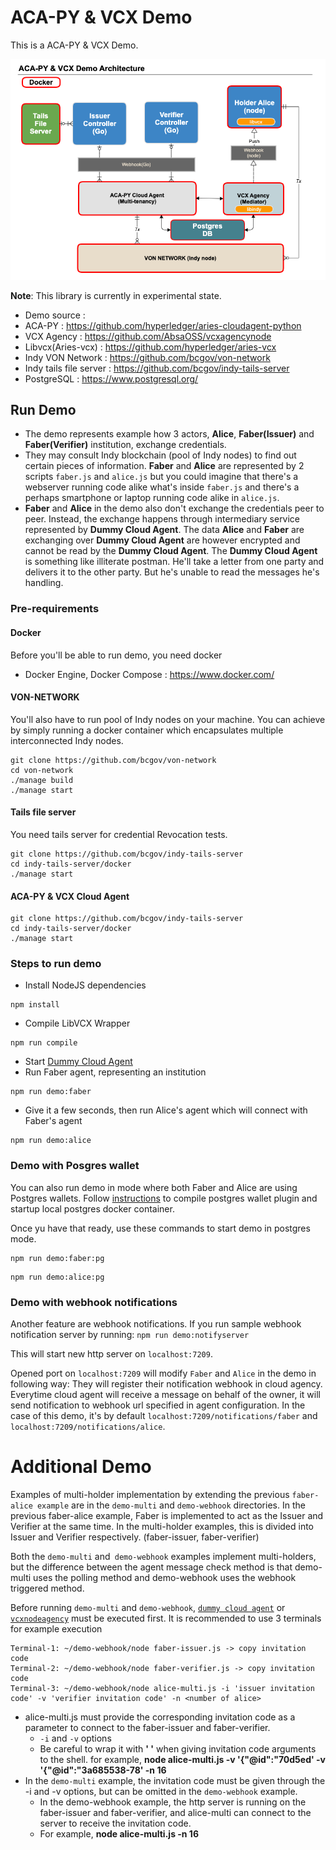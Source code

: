 # ACA-PY & VCX Demo

This is a ACA-PY & VCX Demo.

![Demo Architecture](./img/architecture.png)

**Note**: This library is currently in experimental state.

* Demo source : 
* ACA-PY : https://github.com/hyperledger/aries-cloudagent-python
* VCX Agency : https://github.com/AbsaOSS/vcxagencynode
* Libvcx(Aries-vcx) : https://github.com/hyperledger/aries-vcx
* Indy VON Network : https://github.com/bcgov/von-network
* Indy tails file server : https://github.com/bcgov/indy-tails-server
* PostgreSQL : https://www.postgresql.org/


## Run Demo
- The demo represents example how 3 actors, **Alice**, **Faber(Issuer)**  and **Faber(Verifier)** institution, exchange credentials.
- They may consult Indy blockchain (pool of Indy nodes)  to find out certain pieces of information. **Faber**
and **Alice** are represented by 2 scripts `faber.js` and `alice.js` but you could imagine that there's a webserver
running code alike what's inside `faber.js` and there's a perhaps smartphone or laptop running code
alike in `alice.js`.
- **Faber** and **Alice** in the demo also don't exchange the credentials peer to peer. Instead, the exchange happens
through intermediary service represented by **Dummy Cloud Agent**. The data **Alice** and **Faber** are exchanging over
**Dummy Cloud Agent** are however encrypted and cannot be read by the **Dummy Cloud Agent**. The **Dummy Cloud Agent**
is something like illiterate postman. He'll take a letter from one party and delivers it to the other party. But he's
unable to read the messages he's handling.

### Pre-requirements
#### Docker
Before you'll be able to run demo, you need docker 
- Docker Engine, Docker Compose : https://www.docker.com/

#### VON-NETWORK
You'll also have to run pool of Indy nodes on your machine. You can achieve by simply running a docker container
which encapsulates multiple interconnected Indy nodes.
```shell script
git clone https://github.com/bcgov/von-network
cd von-network
./manage build
./manage start
```

#### Tails file server
You need tails server for credential Revocation tests.
```shell script
git clone https://github.com/bcgov/indy-tails-server
cd indy-tails-server/docker
./manage start
```

#### ACA-PY & VCX Cloud Agent

```shell script
git clone https://github.com/bcgov/indy-tails-server
cd indy-tails-server/docker
./manage start
```


### Steps to run demo
- Install NodeJS dependencies
```
npm install
```

- Compile LibVCX Wrapper
```
npm run compile
```
- Start [Dummy Cloud Agent](../../dummy-cloud-agent)
- Run Faber agent, representing an institution
```
npm run demo:faber
```
- Give it a few seconds, then run Alice's agent which will connect with Faber's agent
```
npm run demo:alice
```

### Demo with Posgres wallet
You can also run demo in mode where both Faber and Alice are using Postgres wallets. Follow
[instructions](https://github.com/hyperledger/indy-sdk/tree/master/experimental/plugins/postgres_storage) to
compile postgres wallet plugin and startup local postgres docker container.

Once yu have that ready, use these commands to start demo in postgres mode.
```
npm run demo:faber:pg
```
```
npm run demo:alice:pg
```

### Demo with webhook notifications
Another feature are webhook notifications. If you run sample webhook notification server by running:
`npm run demo:notifyserver`

This will start new http server on `localhost:7209`.

Opened port on `localhost:7209` will modify `Faber` and `Alice` in the demo in following way:
They will register their notification webhook in cloud agency. Everytime cloud agent will receive
a message on behalf of the owner, it will send notification to webhook url specified in agent configuration.
In the case of this demo, it's by default `localhost:7209/notifications/faber` and
`localhost:7209/notifications/alice`.

# Additional Demo

Examples of multi-holder implementation by extending the previous `faber-alice example` are in the `demo-multi` and `demo-webhook` directories. In the previous faber-alice example, Faber is implemented to act as the Issuer and Verifier at the same time. In the multi-holder examples, this is divided into Issuer and Verifier respectively. (faber-issuer, faber-verifier)

Both the `demo-multi` and` demo-webhook` examples implement multi-holders, but the difference between the agent message check method is that demo-multi uses the polling method and demo-webhook uses the webhook triggered method.

Before running `demo-multi` and `demo-webhook`, [`dummy cloud agent`](https://github.com/hyperledger/indy-sdk/tree/master/vcx/dummy-cloud-agent) or [`vcxnodeagency`](https://github.com/AbsaOSS/vcxagencynode) must be executed first. It is recommended to use 3 terminals for example execution
```
Terminal-1: ~/demo-webhook/node faber-issuer.js -> copy invitation code
Terminal-2: ~/demo-webhook/node faber-verifier.js -> copy invitation code
Terminal-3: ~/demo-webhook/node alice-multi.js -i 'issuer invitation code' -v 'verifier invitation code' -n <number of alice>
```

- alice-multi.js must provide the corresponding invitation code as a parameter to connect to the faber-issuer and faber-verifier. 
  - `-i` and `-v` options
  - Be careful to wrap it with **' '** when giving invitation code arguments to the shell. for example, **node alice-multi.js -v '{"@id":"70d5ed' -v '{"@id":"3a685538-78' -n 16**
- In the `demo-multi` example, the invitation code must be given through the -i and -v options, but can be omitted in the `demo-webhook` example. 
  - In the demo-webhook example, the http server is running on the faber-issuer and faber-verifier, and alice-multi can connect to the server to receive the invitation code.
  - For example, **node alice-multi.js -n 16**


